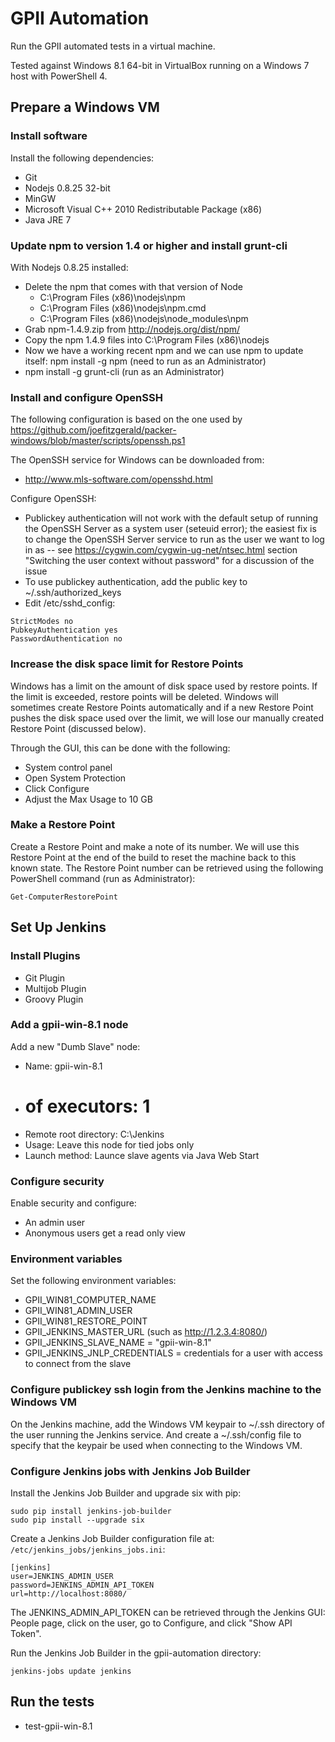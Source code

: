 GPII Automation
===============

Run the GPII automated tests in a virtual machine.

Tested against Windows 8.1 64-bit in VirtualBox running on a Windows 7 host with PowerShell 4.

Prepare a Windows VM
--------------------

### Install software

Install the following dependencies:

* Git
* Nodejs 0.8.25 32-bit
* MinGW
* Microsoft Visual C++ 2010 Redistributable Package (x86)
* Java JRE 7

### Update npm to version 1.4 or higher and install grunt-cli

With Nodejs 0.8.25 installed:

* Delete the npm that comes with that version of Node
    * C:\Program Files (x86)\nodejs\npm
    * C:\Program Files (x86)\nodejs\npm.cmd
    * C:\Program Files (x86)\nodejs\node_modules\npm
* Grab npm-1.4.9.zip from http://nodejs.org/dist/npm/
* Copy the npm 1.4.9 files into C:\Program Files (x86)\nodejs
* Now we have a working recent npm and we can use npm to update itself: npm install -g npm (need to run as an Administrator)
* npm install -g grunt-cli (run as an Administrator)

### Install and configure OpenSSH

The following configuration is based on the one used by https://github.com/joefitzgerald/packer-windows/blob/master/scripts/openssh.ps1

The OpenSSH service for Windows can be downloaded from:

* http://www.mls-software.com/opensshd.html

Configure OpenSSH:

* Publickey authentication will not work with the default setup of running the OpenSSH Server as a system user (seteuid error); the easiest fix is to change the OpenSSH Server service to run as the user we want to log in as -- see https://cygwin.com/cygwin-ug-net/ntsec.html section "Switching the user context without password" for a discussion of the issue
* To use publickey authentication, add the public key to ~/.ssh/authorized_keys
* Edit /etc/sshd_config:

```
StrictModes no
PubkeyAuthentication yes
PasswordAuthentication no
```

### Increase the disk space limit for Restore Points

Windows has a limit on the amount of disk space used by restore points. If the limit is exceeded, restore points will be deleted. Windows will sometimes create Restore Points automatically and if a new Restore Point pushes the disk space used over the limit, we will lose our manually created Restore Point (discussed below).

Through the GUI, this can be done with the following:

* System control panel
* Open System Protection
* Click Configure
* Adjust the Max Usage to 10 GB

### Make a Restore Point

Create a Restore Point and make a note of its number. We will use this Restore Point at the end of the build to reset the machine back to this known state. The Restore Point number can be retrieved using the following PowerShell command (run as Administrator):

```
Get-ComputerRestorePoint
```

Set Up Jenkins
--------------

### Install Plugins

* Git Plugin
* Multijob Plugin
* Groovy Plugin

### Add a gpii-win-8.1 node

Add a new "Dumb Slave" node:

* Name: gpii-win-8.1
* # of executors: 1
* Remote root directory: C:\Jenkins
* Usage: Leave this node for tied jobs only
* Launch method: Launce slave agents via Java Web Start

### Configure security

Enable security and configure:

* An admin user
* Anonymous users get a read only view

### Environment variables

Set the following environment variables:

* GPII_WIN81_COMPUTER_NAME
* GPII_WIN81_ADMIN_USER
* GPII_WIN81_RESTORE_POINT
* GPII_JENKINS_MASTER_URL (such as http://1.2.3.4:8080/)
* GPII_JENKINS_SLAVE_NAME = "gpii-win-8.1"
* GPII_JENKINS_JNLP_CREDENTIALS = credentials for a user with access to connect from the slave

### Configure publickey ssh login from the Jenkins machine to the Windows VM

On the Jenkins machine, add the Windows VM keypair to ~/.ssh directory of the user running the Jenkins service. And create a ~/.ssh/config file to specify that the keypair be used when connecting to the Windows VM.

### Configure Jenkins jobs with Jenkins Job Builder

Install the Jenkins Job Builder and upgrade six with pip:

```
sudo pip install jenkins-job-builder
sudo pip install --upgrade six
```

Create a Jenkins Job Builder configuration file at: `/etc/jenkins_jobs/jenkins_jobs.ini`:

```
[jenkins]
user=JENKINS_ADMIN_USER
password=JENKINS_ADMIN_API_TOKEN
url=http://localhost:8080/
```

The JENKINS_ADMIN_API_TOKEN can be retrieved through the Jenkins GUI: People page, click on the user, go to Configure, and click "Show API Token".

Run the Jenkins Job Builder in the gpii-automation directory:

```
jenkins-jobs update jenkins
```

Run the tests
-------------

* test-gpii-win-8.1
